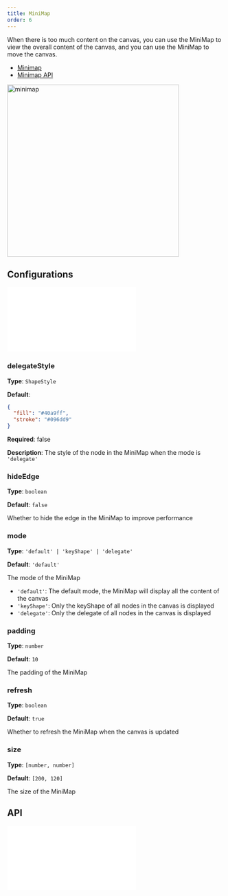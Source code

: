```yaml
---
title: MiniMap
order: 6
---
```


When there is too much content on the canvas, you can use the MiniMap to view the overall content of the canvas, and you can use the MiniMap to move the canvas.

- [Minimap](/en/examples/tool/minimap/#minimap)
- [Minimap API](/en/examples/tool/minimap/#minimap-api)

<img alt="minimap" src="https://mdn.alipayobjects.com/huamei_qa8qxu/afts/img/A*XojSQY_-5iIAAAAAAAAAAAAADmJ7AQ/original" height='400'/>

## Configurations

<embed src="../../common/IPluginBaseConfig.en.md"></embed>

### delegateStyle

**Type**: `ShapeStyle`

**Default**:

```json
{
  "fill": "#40a9ff",
  "stroke": "#096dd9"
}
```

**Required**: false

**Description**: The style of the node in the MiniMap when the mode is `'delegate'`

### hideEdge

**Type**: `boolean`

**Default**: `false`

Whether to hide the edge in the MiniMap to improve performance

### mode

**Type**: `'default' | 'keyShape' | 'delegate'`

**Default**: `'default'`

The mode of the MiniMap

- `'default'`: The default mode, the MiniMap will display all the content of the canvas
- `'keyShape'`: Only the keyShape of all nodes in the canvas is displayed
- `'delegate'`: Only the delegate of all nodes in the canvas is displayed

### padding

**Type**: `number`

**Default**: `10`

The padding of the MiniMap

### refresh

**Type**: `boolean`

**Default**: `true`

Whether to refresh the MiniMap when the canvas is updated

### size

**Type**: `[number, number]`

**Default**: `[200, 120]`

The size of the MiniMap

## API

<embed src="../../common/PluginAPIDestroy.en.md"></embed>
